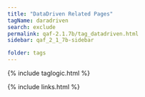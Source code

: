 ```yaml
---
title: "DataDriven Related Pages"
tagName: daradriven
search: exclude
permalink: qaf-2.1.7b/tag_datadriven.html
sidebar: qaf_2_1_7b-sidebar

folder: tags
---
```

{% include taglogic.html %}

{% include links.html %}
